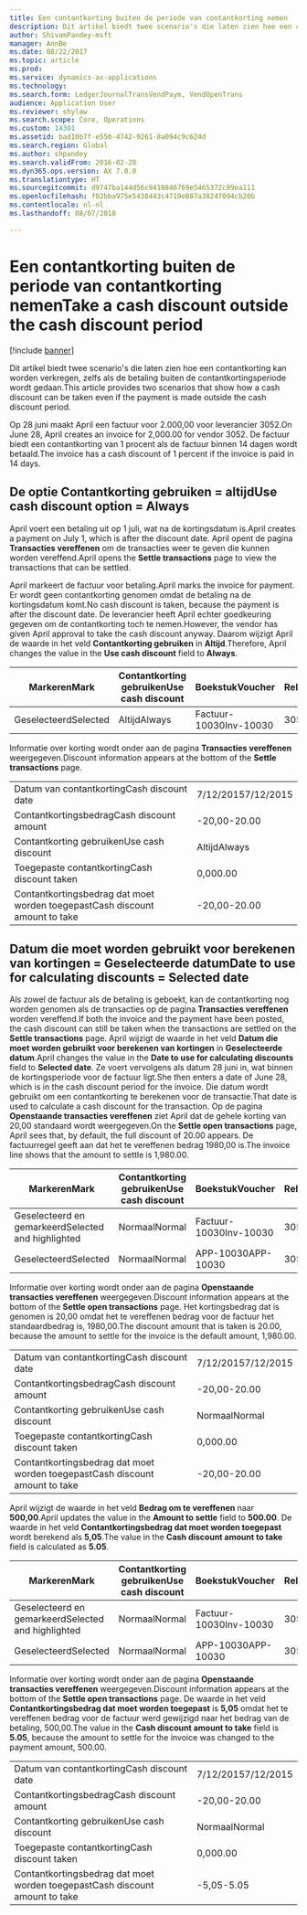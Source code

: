 ```yaml
---
title: Een contantkorting buiten de periode van contantkorting nemen
description: Dit artikel biedt twee scenario's die laten zien hoe een contantkorting kan worden verkregen, zelfs als de betaling buiten de contantkortingsperiode wordt gedaan.
author: ShivamPandey-msft
manager: AnnBe
ms.date: 08/22/2017
ms.topic: article
ms.prod: 
ms.service: dynamics-ax-applications
ms.technology: 
ms.search.form: LedgerJournalTransVendPaym, VendOpenTrans
audience: Application User
ms.reviewer: shylaw
ms.search.scope: Core, Operations
ms.custom: 14301
ms.assetid: bad10b7f-e550-4742-9261-8a094c9c624d
ms.search.region: Global
ms.author: shpandey
ms.search.validFrom: 2016-02-28
ms.dyn365.ops.version: AX 7.0.0
ms.translationtype: HT
ms.sourcegitcommit: d9747ba144d56c9410846769e5465372c89ea111
ms.openlocfilehash: f02bba975e5438443c4719e887a38247094cb20b
ms.contentlocale: nl-nl
ms.lasthandoff: 08/07/2018

---
```


# <a name="take-a-cash-discount-outside-the-cash-discount-period"></a><span data-ttu-id="cabd0-103">Een contantkorting buiten de periode van contantkorting nemen</span><span class="sxs-lookup"><span data-stu-id="cabd0-103">Take a cash discount outside the cash discount period</span></span>

[!include [banner](../includes/banner.md)]

<span data-ttu-id="cabd0-104">Dit artikel biedt twee scenario's die laten zien hoe een contantkorting kan worden verkregen, zelfs als de betaling buiten de contantkortingsperiode wordt gedaan.</span><span class="sxs-lookup"><span data-stu-id="cabd0-104">This article provides two scenarios that show how a cash discount can be taken even if the payment is made outside the cash discount period.</span></span>

<span data-ttu-id="cabd0-105">Op 28 juni maakt April een factuur voor 2.000,00 voor leverancier 3052.</span><span class="sxs-lookup"><span data-stu-id="cabd0-105">On June 28, April creates an invoice for 2,000.00 for vendor 3052.</span></span> <span data-ttu-id="cabd0-106">De factuur biedt een contantkorting van 1 procent als de factuur binnen 14 dagen wordt betaald.</span><span class="sxs-lookup"><span data-stu-id="cabd0-106">The invoice has a cash discount of 1 percent if the invoice is paid in 14 days.</span></span>

## <a name="use-cash-discount-option--always"></a><span data-ttu-id="cabd0-107">De optie Contantkorting gebruiken = altijd</span><span class="sxs-lookup"><span data-stu-id="cabd0-107">Use cash discount option = Always</span></span>
<span data-ttu-id="cabd0-108">April voert een betaling uit op 1 juli, wat na de kortingsdatum is.</span><span class="sxs-lookup"><span data-stu-id="cabd0-108">April creates a payment on July 1, which is after the discount date.</span></span> <span data-ttu-id="cabd0-109">April opent de pagina **Transacties vereffenen** om de transacties weer te geven die kunnen worden vereffend.</span><span class="sxs-lookup"><span data-stu-id="cabd0-109">April opens the **Settle transactions** page to view the transactions that can be settled.</span></span> 

<span data-ttu-id="cabd0-110">April markeert de factuur voor betaling.</span><span class="sxs-lookup"><span data-stu-id="cabd0-110">April marks the invoice for payment.</span></span> <span data-ttu-id="cabd0-111">Er wordt geen contantkorting genomen omdat de betaling na de kortingsdatum komt.</span><span class="sxs-lookup"><span data-stu-id="cabd0-111">No cash discount is taken, because the payment is after the discount date.</span></span> <span data-ttu-id="cabd0-112">De leverancier heeft April echter goedkeuring gegeven om de contantkorting toch te nemen.</span><span class="sxs-lookup"><span data-stu-id="cabd0-112">However, the vendor has given April approval to take the cash discount anyway.</span></span> <span data-ttu-id="cabd0-113">Daarom wijzigt April de waarde in het veld **Contantkorting gebruiken** in **Altijd**.</span><span class="sxs-lookup"><span data-stu-id="cabd0-113">Therefore, April changes the value in the **Use cash discount** field to **Always**.</span></span>

| <span data-ttu-id="cabd0-114">Markeren</span><span class="sxs-lookup"><span data-stu-id="cabd0-114">Mark</span></span>     | <span data-ttu-id="cabd0-115">Contantkorting gebruiken</span><span class="sxs-lookup"><span data-stu-id="cabd0-115">Use cash discount</span></span> | <span data-ttu-id="cabd0-116">Boekstuk</span><span class="sxs-lookup"><span data-stu-id="cabd0-116">Voucher</span></span>   | <span data-ttu-id="cabd0-117">Rekening</span><span class="sxs-lookup"><span data-stu-id="cabd0-117">Account</span></span> | <span data-ttu-id="cabd0-118">Datum van contantkorting</span><span class="sxs-lookup"><span data-stu-id="cabd0-118">Cash discount date</span></span> | <span data-ttu-id="cabd0-119">Vervaldatum</span><span class="sxs-lookup"><span data-stu-id="cabd0-119">Due date</span></span>  | <span data-ttu-id="cabd0-120">Factuur</span><span class="sxs-lookup"><span data-stu-id="cabd0-120">Invoice</span></span> | <span data-ttu-id="cabd0-121">Bedrag in transactievaluta</span><span class="sxs-lookup"><span data-stu-id="cabd0-121">Amount in transaction currency</span></span> | <span data-ttu-id="cabd0-122">Valuta</span><span class="sxs-lookup"><span data-stu-id="cabd0-122">Currency</span></span> | <span data-ttu-id="cabd0-123">Bedrag om te vereffenen</span><span class="sxs-lookup"><span data-stu-id="cabd0-123">Amount to settle</span></span> |
|----------|-------------------|-----------|---------|--------------------|-----------|---------|--------------------------------|----------|------------------|
| <span data-ttu-id="cabd0-124">Geselecteerd</span><span class="sxs-lookup"><span data-stu-id="cabd0-124">Selected</span></span> | <span data-ttu-id="cabd0-125">Altijd</span><span class="sxs-lookup"><span data-stu-id="cabd0-125">Always</span></span>            | <span data-ttu-id="cabd0-126">Factuur-10030</span><span class="sxs-lookup"><span data-stu-id="cabd0-126">Inv-10030</span></span> | <span data-ttu-id="cabd0-127">3052</span><span class="sxs-lookup"><span data-stu-id="cabd0-127">3052</span></span>    | <span data-ttu-id="cabd0-128">6/28/2015</span><span class="sxs-lookup"><span data-stu-id="cabd0-128">6/28/2015</span></span>          | <span data-ttu-id="cabd0-129">7/12/2015</span><span class="sxs-lookup"><span data-stu-id="cabd0-129">7/12/2015</span></span> | <span data-ttu-id="cabd0-130">10030</span><span class="sxs-lookup"><span data-stu-id="cabd0-130">10030</span></span>   | <span data-ttu-id="cabd0-131">-2000,00</span><span class="sxs-lookup"><span data-stu-id="cabd0-131">-2,000.00</span></span>                      | <span data-ttu-id="cabd0-132">USD</span><span class="sxs-lookup"><span data-stu-id="cabd0-132">USD</span></span>      | <span data-ttu-id="cabd0-133">-1980,00</span><span class="sxs-lookup"><span data-stu-id="cabd0-133">-1,980.00</span></span>        |

<span data-ttu-id="cabd0-134">Informatie over korting wordt onder aan de pagina **Transacties vereffenen** weergegeven.</span><span class="sxs-lookup"><span data-stu-id="cabd0-134">Discount information appears at the bottom of the **Settle transactions** page.</span></span>

|                              |           |
|------------------------------|-----------|
| <span data-ttu-id="cabd0-135">Datum van contantkorting</span><span class="sxs-lookup"><span data-stu-id="cabd0-135">Cash discount date</span></span>           | <span data-ttu-id="cabd0-136">7/12/2015</span><span class="sxs-lookup"><span data-stu-id="cabd0-136">7/12/2015</span></span> |
| <span data-ttu-id="cabd0-137">Contantkortingsbedrag</span><span class="sxs-lookup"><span data-stu-id="cabd0-137">Cash discount amount</span></span>         | <span data-ttu-id="cabd0-138">-20,00</span><span class="sxs-lookup"><span data-stu-id="cabd0-138">-20.00</span></span>    |
| <span data-ttu-id="cabd0-139">Contantkorting gebruiken</span><span class="sxs-lookup"><span data-stu-id="cabd0-139">Use cash discount</span></span>            | <span data-ttu-id="cabd0-140">Altijd</span><span class="sxs-lookup"><span data-stu-id="cabd0-140">Always</span></span>    |
| <span data-ttu-id="cabd0-141">Toegepaste contantkorting</span><span class="sxs-lookup"><span data-stu-id="cabd0-141">Cash discount taken</span></span>          | <span data-ttu-id="cabd0-142">0,00</span><span class="sxs-lookup"><span data-stu-id="cabd0-142">0.00</span></span>      |
| <span data-ttu-id="cabd0-143">Contantkortingsbedrag dat moet worden toegepast</span><span class="sxs-lookup"><span data-stu-id="cabd0-143">Cash discount amount to take</span></span> | <span data-ttu-id="cabd0-144">-20,00</span><span class="sxs-lookup"><span data-stu-id="cabd0-144">-20.00</span></span>    |

## <a name="date-to-use-for-calculating-discounts--selected-date"></a><span data-ttu-id="cabd0-145">Datum die moet worden gebruikt voor berekenen van kortingen = Geselecteerde datum</span><span class="sxs-lookup"><span data-stu-id="cabd0-145">Date to use for calculating discounts = Selected date</span></span>
<span data-ttu-id="cabd0-146">Als zowel de factuur als de betaling is geboekt, kan de contantkorting nog worden genomen als de transacties op de pagina **Transacties vereffenen** worden vereffend.</span><span class="sxs-lookup"><span data-stu-id="cabd0-146">If both the invoice and the payment have been posted, the cash discount can still be taken when the transactions are settled on the **Settle transactions** page.</span></span> <span data-ttu-id="cabd0-147">April wijzigt de waarde in het veld **Datum die moet worden gebruikt voor berekenen van kortingen** in **Geselecteerde datum**.</span><span class="sxs-lookup"><span data-stu-id="cabd0-147">April changes the value in the **Date to use for calculating discounts** field to **Selected date**.</span></span> <span data-ttu-id="cabd0-148">Ze voert vervolgens als datum 28 juni in, wat binnen de kortingsperiode voor de factuur ligt.</span><span class="sxs-lookup"><span data-stu-id="cabd0-148">She then enters a date of June 28, which is in the cash discount period for the invoice.</span></span> <span data-ttu-id="cabd0-149">Die datum wordt gebruikt om een contantkorting te berekenen voor de transactie.</span><span class="sxs-lookup"><span data-stu-id="cabd0-149">That date is used to calculate a cash discount for the transaction.</span></span> <span data-ttu-id="cabd0-150">Op de pagina **Openstaande transacties vereffenen** ziet April dat de gehele korting van 20,00 standaard wordt weergegeven.</span><span class="sxs-lookup"><span data-stu-id="cabd0-150">On the **Settle open transactions** page, April sees that, by default, the full discount of 20.00 appears.</span></span> <span data-ttu-id="cabd0-151">De factuurregel geeft aan dat het te vereffenen bedrag 1980,00 is.</span><span class="sxs-lookup"><span data-stu-id="cabd0-151">The invoice line shows that the amount to settle is 1,980.00.</span></span>

| <span data-ttu-id="cabd0-152">Markeren</span><span class="sxs-lookup"><span data-stu-id="cabd0-152">Mark</span></span>                     | <span data-ttu-id="cabd0-153">Contantkorting gebruiken</span><span class="sxs-lookup"><span data-stu-id="cabd0-153">Use cash discount</span></span> | <span data-ttu-id="cabd0-154">Boekstuk</span><span class="sxs-lookup"><span data-stu-id="cabd0-154">Voucher</span></span>   | <span data-ttu-id="cabd0-155">Rekening</span><span class="sxs-lookup"><span data-stu-id="cabd0-155">Account</span></span> | <span data-ttu-id="cabd0-156">Datum van contantkorting</span><span class="sxs-lookup"><span data-stu-id="cabd0-156">Cash discount date</span></span> | <span data-ttu-id="cabd0-157">Vervaldatum</span><span class="sxs-lookup"><span data-stu-id="cabd0-157">Due date</span></span>  | <span data-ttu-id="cabd0-158">Factuur</span><span class="sxs-lookup"><span data-stu-id="cabd0-158">Invoice</span></span> | <span data-ttu-id="cabd0-159">Bedrag in transactievaluta</span><span class="sxs-lookup"><span data-stu-id="cabd0-159">Amount in transaction currency</span></span> | <span data-ttu-id="cabd0-160">Valuta</span><span class="sxs-lookup"><span data-stu-id="cabd0-160">Currency</span></span> | <span data-ttu-id="cabd0-161">Bedrag om te vereffenen</span><span class="sxs-lookup"><span data-stu-id="cabd0-161">Amount to settle</span></span> |
|--------------------------|-------------------|-----------|---------|--------------------|-----------|---------|--------------------------------|----------|------------------|
| <span data-ttu-id="cabd0-162">Geselecteerd en gemarkeerd</span><span class="sxs-lookup"><span data-stu-id="cabd0-162">Selected and highlighted</span></span> | <span data-ttu-id="cabd0-163">Normaal</span><span class="sxs-lookup"><span data-stu-id="cabd0-163">Normal</span></span>            | <span data-ttu-id="cabd0-164">Factuur-10030</span><span class="sxs-lookup"><span data-stu-id="cabd0-164">Inv-10030</span></span> | <span data-ttu-id="cabd0-165">3052</span><span class="sxs-lookup"><span data-stu-id="cabd0-165">3052</span></span>    | <span data-ttu-id="cabd0-166">6/28/2015</span><span class="sxs-lookup"><span data-stu-id="cabd0-166">6/28/2015</span></span>          | <span data-ttu-id="cabd0-167">7/12/2015</span><span class="sxs-lookup"><span data-stu-id="cabd0-167">7/12/2015</span></span> | <span data-ttu-id="cabd0-168">10030</span><span class="sxs-lookup"><span data-stu-id="cabd0-168">10030</span></span>   | <span data-ttu-id="cabd0-169">-2000,00</span><span class="sxs-lookup"><span data-stu-id="cabd0-169">-2,000.00</span></span>                      | <span data-ttu-id="cabd0-170">USD</span><span class="sxs-lookup"><span data-stu-id="cabd0-170">USD</span></span>      | <span data-ttu-id="cabd0-171">-1980,00</span><span class="sxs-lookup"><span data-stu-id="cabd0-171">-1,980.00</span></span>        |
| <span data-ttu-id="cabd0-172">Geselecteerd</span><span class="sxs-lookup"><span data-stu-id="cabd0-172">Selected</span></span>                 | <span data-ttu-id="cabd0-173">Normaal</span><span class="sxs-lookup"><span data-stu-id="cabd0-173">Normal</span></span>            | <span data-ttu-id="cabd0-174">APP-10030</span><span class="sxs-lookup"><span data-stu-id="cabd0-174">APP-10030</span></span> | <span data-ttu-id="cabd0-175">3052</span><span class="sxs-lookup"><span data-stu-id="cabd0-175">3052</span></span>    | <span data-ttu-id="cabd0-176">7/15/2015</span><span class="sxs-lookup"><span data-stu-id="cabd0-176">7/15/2015</span></span>          | <span data-ttu-id="cabd0-177">7/15/2015</span><span class="sxs-lookup"><span data-stu-id="cabd0-177">7/15/2015</span></span> |         | <span data-ttu-id="cabd0-178">500,00</span><span class="sxs-lookup"><span data-stu-id="cabd0-178">500.00</span></span>                         | <span data-ttu-id="cabd0-179">USD</span><span class="sxs-lookup"><span data-stu-id="cabd0-179">USD</span></span>      | <span data-ttu-id="cabd0-180">500,00</span><span class="sxs-lookup"><span data-stu-id="cabd0-180">500.00</span></span>           |

<span data-ttu-id="cabd0-181">Informatie over korting wordt onder aan de pagina **Openstaande transacties vereffenen** weergegeven.</span><span class="sxs-lookup"><span data-stu-id="cabd0-181">Discount information appears at the bottom of the **Settle open transactions** page.</span></span> <span data-ttu-id="cabd0-182">Het kortingsbedrag dat is genomen is 20,00 omdat het te vereffenen bedrag voor de factuur het standaardbedrag is, 1980,00.</span><span class="sxs-lookup"><span data-stu-id="cabd0-182">The discount amount that is taken is 20.00, because the amount to settle for the invoice is the default amount, 1,980.00.</span></span>

|                              |           |
|------------------------------|-----------|
| <span data-ttu-id="cabd0-183">Datum van contantkorting</span><span class="sxs-lookup"><span data-stu-id="cabd0-183">Cash discount date</span></span>           | <span data-ttu-id="cabd0-184">7/12/2015</span><span class="sxs-lookup"><span data-stu-id="cabd0-184">7/12/2015</span></span> |
| <span data-ttu-id="cabd0-185">Contantkortingsbedrag</span><span class="sxs-lookup"><span data-stu-id="cabd0-185">Cash discount amount</span></span>         | <span data-ttu-id="cabd0-186">-20,00</span><span class="sxs-lookup"><span data-stu-id="cabd0-186">-20.00</span></span>    |
| <span data-ttu-id="cabd0-187">Contantkorting gebruiken</span><span class="sxs-lookup"><span data-stu-id="cabd0-187">Use cash discount</span></span>            | <span data-ttu-id="cabd0-188">Normaal</span><span class="sxs-lookup"><span data-stu-id="cabd0-188">Normal</span></span>    |
| <span data-ttu-id="cabd0-189">Toegepaste contantkorting</span><span class="sxs-lookup"><span data-stu-id="cabd0-189">Cash discount taken</span></span>          | <span data-ttu-id="cabd0-190">0,00</span><span class="sxs-lookup"><span data-stu-id="cabd0-190">0.00</span></span>      |
| <span data-ttu-id="cabd0-191">Contantkortingsbedrag dat moet worden toegepast</span><span class="sxs-lookup"><span data-stu-id="cabd0-191">Cash discount amount to take</span></span> | <span data-ttu-id="cabd0-192">-20,00</span><span class="sxs-lookup"><span data-stu-id="cabd0-192">-20.00</span></span>    |

<span data-ttu-id="cabd0-193">April wijzigt de waarde in het veld **Bedrag om te vereffenen** naar **500,00**.</span><span class="sxs-lookup"><span data-stu-id="cabd0-193">April updates the value in the **Amount to settle** field to **500.00**.</span></span> <span data-ttu-id="cabd0-194">De waarde in het veld **Contantkortingsbedrag dat moet worden toegepast** wordt berekend als **5,05**.</span><span class="sxs-lookup"><span data-stu-id="cabd0-194">The value in the **Cash discount amount to take** field is calculated as **5.05**.</span></span>

| <span data-ttu-id="cabd0-195">Markeren</span><span class="sxs-lookup"><span data-stu-id="cabd0-195">Mark</span></span>                     | <span data-ttu-id="cabd0-196">Contantkorting gebruiken</span><span class="sxs-lookup"><span data-stu-id="cabd0-196">Use cash discount</span></span> | <span data-ttu-id="cabd0-197">Boekstuk</span><span class="sxs-lookup"><span data-stu-id="cabd0-197">Voucher</span></span>   | <span data-ttu-id="cabd0-198">Rekening</span><span class="sxs-lookup"><span data-stu-id="cabd0-198">Account</span></span> | <span data-ttu-id="cabd0-199">Datum</span><span class="sxs-lookup"><span data-stu-id="cabd0-199">Date</span></span>      | <span data-ttu-id="cabd0-200">Vervaldatum</span><span class="sxs-lookup"><span data-stu-id="cabd0-200">Due date</span></span>  | <span data-ttu-id="cabd0-201">Factuur</span><span class="sxs-lookup"><span data-stu-id="cabd0-201">Invoice</span></span> | <span data-ttu-id="cabd0-202">Bedrag in transactievaluta</span><span class="sxs-lookup"><span data-stu-id="cabd0-202">Amount in transaction currency</span></span> | <span data-ttu-id="cabd0-203">Valuta</span><span class="sxs-lookup"><span data-stu-id="cabd0-203">Currency</span></span> | <span data-ttu-id="cabd0-204">Bedrag om te vereffenen</span><span class="sxs-lookup"><span data-stu-id="cabd0-204">Amount to settle</span></span> |
|--------------------------|-------------------|-----------|---------|-----------|-----------|---------|--------------------------------|----------|------------------|
| <span data-ttu-id="cabd0-205">Geselecteerd en gemarkeerd</span><span class="sxs-lookup"><span data-stu-id="cabd0-205">Selected and highlighted</span></span> | <span data-ttu-id="cabd0-206">Normaal</span><span class="sxs-lookup"><span data-stu-id="cabd0-206">Normal</span></span>            | <span data-ttu-id="cabd0-207">Factuur-10030</span><span class="sxs-lookup"><span data-stu-id="cabd0-207">Inv-10030</span></span> | <span data-ttu-id="cabd0-208">3052</span><span class="sxs-lookup"><span data-stu-id="cabd0-208">3052</span></span>    | <span data-ttu-id="cabd0-209">6/28/2015</span><span class="sxs-lookup"><span data-stu-id="cabd0-209">6/28/2015</span></span> | <span data-ttu-id="cabd0-210">7/12/2015</span><span class="sxs-lookup"><span data-stu-id="cabd0-210">7/12/2015</span></span> | <span data-ttu-id="cabd0-211">10030</span><span class="sxs-lookup"><span data-stu-id="cabd0-211">10030</span></span>   | <span data-ttu-id="cabd0-212">2.000,00</span><span class="sxs-lookup"><span data-stu-id="cabd0-212">2,000.00</span></span>                       | <span data-ttu-id="cabd0-213">USD</span><span class="sxs-lookup"><span data-stu-id="cabd0-213">USD</span></span>      | <span data-ttu-id="cabd0-214">-500,00</span><span class="sxs-lookup"><span data-stu-id="cabd0-214">-500.00</span></span>          |
| <span data-ttu-id="cabd0-215">Geselecteerd</span><span class="sxs-lookup"><span data-stu-id="cabd0-215">Selected</span></span>                 | <span data-ttu-id="cabd0-216">Normaal</span><span class="sxs-lookup"><span data-stu-id="cabd0-216">Normal</span></span>            | <span data-ttu-id="cabd0-217">APP-10030</span><span class="sxs-lookup"><span data-stu-id="cabd0-217">APP-10030</span></span> | <span data-ttu-id="cabd0-218">3052</span><span class="sxs-lookup"><span data-stu-id="cabd0-218">3052</span></span>    | <span data-ttu-id="cabd0-219">7/15/2015</span><span class="sxs-lookup"><span data-stu-id="cabd0-219">7/15/2015</span></span> | <span data-ttu-id="cabd0-220">7/15/2015</span><span class="sxs-lookup"><span data-stu-id="cabd0-220">7/15/2015</span></span> |         | <span data-ttu-id="cabd0-221">500,00</span><span class="sxs-lookup"><span data-stu-id="cabd0-221">500.00</span></span>                         | <span data-ttu-id="cabd0-222">USD</span><span class="sxs-lookup"><span data-stu-id="cabd0-222">USD</span></span>      | <span data-ttu-id="cabd0-223">500,00</span><span class="sxs-lookup"><span data-stu-id="cabd0-223">500.00</span></span>           |

<span data-ttu-id="cabd0-224">Informatie over korting wordt onder aan de pagina **Openstaande transacties vereffenen** weergegeven.</span><span class="sxs-lookup"><span data-stu-id="cabd0-224">Discount information appears at the bottom of the **Settle open transactions** page.</span></span> <span data-ttu-id="cabd0-225">De waarde in het veld **Contantkortingsbedrag dat moet worden toegepast** is **5,05** omdat het te vereffenen bedrag voor de factuur werd gewijzigd naar het bedrag van de betaling, 500,00.</span><span class="sxs-lookup"><span data-stu-id="cabd0-225">The value in the **Cash discount amount to take** field is **5.05**, because the amount to settle for the invoice was changed to the payment amount, 500.00.</span></span>

|                              |           |
|------------------------------|-----------|
| <span data-ttu-id="cabd0-226">Datum van contantkorting</span><span class="sxs-lookup"><span data-stu-id="cabd0-226">Cash discount date</span></span>           | <span data-ttu-id="cabd0-227">7/12/2015</span><span class="sxs-lookup"><span data-stu-id="cabd0-227">7/12/2015</span></span> |
| <span data-ttu-id="cabd0-228">Contantkortingsbedrag</span><span class="sxs-lookup"><span data-stu-id="cabd0-228">Cash discount amount</span></span>         | <span data-ttu-id="cabd0-229">-20,00</span><span class="sxs-lookup"><span data-stu-id="cabd0-229">-20.00</span></span>    |
| <span data-ttu-id="cabd0-230">Contantkorting gebruiken</span><span class="sxs-lookup"><span data-stu-id="cabd0-230">Use cash discount</span></span>            | <span data-ttu-id="cabd0-231">Normaal</span><span class="sxs-lookup"><span data-stu-id="cabd0-231">Normal</span></span>    |
| <span data-ttu-id="cabd0-232">Toegepaste contantkorting</span><span class="sxs-lookup"><span data-stu-id="cabd0-232">Cash discount taken</span></span>          | <span data-ttu-id="cabd0-233">0,00</span><span class="sxs-lookup"><span data-stu-id="cabd0-233">0.00</span></span>      |
| <span data-ttu-id="cabd0-234">Contantkortingsbedrag dat moet worden toegepast</span><span class="sxs-lookup"><span data-stu-id="cabd0-234">Cash discount amount to take</span></span> | <span data-ttu-id="cabd0-235">-5,05</span><span class="sxs-lookup"><span data-stu-id="cabd0-235">-5.05</span></span>     |






